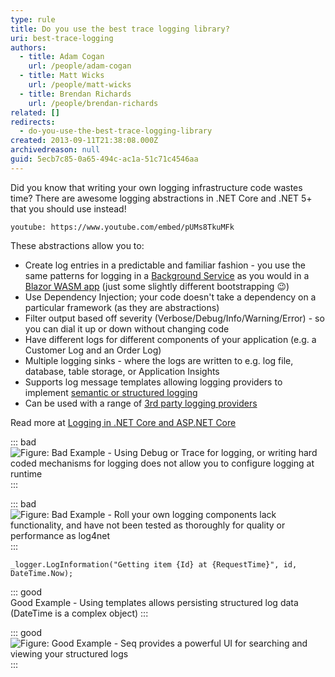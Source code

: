 ```yaml
---
type: rule
title: Do you use the best trace logging library?
uri: best-trace-logging
authors:
  - title: Adam Cogan
    url: /people/adam-cogan
  - title: Matt Wicks
    url: /people/matt-wicks
  - title: Brendan Richards
    url: /people/brendan-richards
related: []
redirects:
  - do-you-use-the-best-trace-logging-library
created: 2013-09-11T21:38:08.000Z
archivedreason: null
guid: 5ecb7c85-0a65-494c-ac1a-51c71c4546aa
---
```


Did you know that writing your own logging infrastructure code wastes time? There are awesome logging abstractions in .NET Core and .NET 5+ that you should use instead!

<!--endintro-->

`youtube: https://www.youtube.com/embed/pUMs8TkuMFk`

These abstractions allow you to:

- Create log entries in a predictable and familiar fashion - you use the same patterns for logging in a [Background Service](https://docs.microsoft.com/en-us/dotnet/core/extensions/logging?tabs=command-line) as you would in a [Blazor WASM app](https://docs.microsoft.com/en-us/aspnet/core/blazor/fundamentals/logging?view=aspnetcore-5.0&pivots=webassembly) (just some slightly different bootstrapping 😉)
- Use Dependency Injection; your code doesn't take a dependency on a particular framework (as they are abstractions)
- Filter output based off severity (Verbose/Debug/Info/Warning/Error) - so you can dial it up or down without changing code
- Have different logs for different components of your application (e.g. a Customer Log and an Order Log)
- Multiple logging sinks - where the logs are written to e.g. log file, database, table storage, or Application Insights
- Supports log message templates allowing logging providers to implement [semantic or structured logging](https://github.com/NLog/NLog/wiki/How-to-use-structured-logging)
- Can be used with a range of [3rd party logging providers](https://docs.microsoft.com/en-us/aspnet/core/fundamentals/logging/#third-party-logging-providers-1)

Read more at [Logging in .NET Core and ASP.NET Core](https://docs.microsoft.com/en-us/aspnet/core/fundamentals/logging)

::: bad  
![Figure: Bad Example - Using Debug or Trace for logging, or writing hard coded mechanisms for logging does not allow you to configure logging at runtime](trace-logging-bad.jpg)  
:::

::: bad  
![Figure: Bad Example - Roll your own logging components lack functionality, and have not been tested as thoroughly for quality or performance as log4net](trace-logging-bad-2.jpg)
:::

```
_logger.LogInformation("Getting item {Id} at {RequestTime}", id, DateTime.Now);
```
::: good  
Good Example - Using templates allows persisting structured log data (DateTime is a complex object)
:::

::: good
![Figure: Good Example - Seq provides a powerful UI for searching and viewing your structured logs](seq2.png)  
:::
